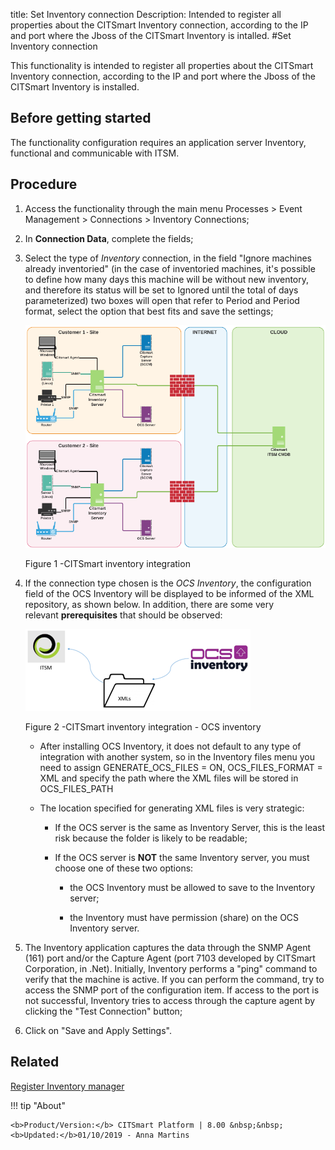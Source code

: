 title: Set Inventory connection
Description: Intended to register all properties about the CITSmart Inventory connection, according to the IP and port where the Jboss of the CITSmart Inventory is intalled.
#Set Inventory connection

This functionality is intended to register all properties about the CITSmart
Inventory connection, according to the IP and port where the Jboss of the
CITSmart Inventory is installed.

Before getting started
--------------------------

The functionality configuration requires an application server Inventory,
functional and communicable with ITSM.

Procedure
-------------

1.  Access the functionality through the main menu Processes \> Event Management
    \> Connections \> Inventory Connections;

2.  In **Connection Data**, complete the fields;

3.  Select the type of *Inventory* connection, in the field "Ignore machines
    already inventoried" (in the case of inventoried machines, it's possible to
    define how many days this machine will be without new inventory, and
    therefore its status will be set to Ignored until the total of days
    parameterized) two boxes will open that refer to Period and Period format,
    select the option that best fits and save the settings;

      ![inventory integration](images/inventory-connection-one.png)

       Figure 1 -CITSmart inventory integration

4.  If the connection type chosen is the *OCS Inventory*, the configuration
    field of the OCS Inventory will be displayed to be informed of the XML
    repository, as shown below. In addition, there are some very
    relevant **prerequisites** that should be observed:

       ![inventory integration](images/inventory-connection-two.png)
   

       Figure 2 -CITSmart inventory integration - OCS inventory

       + After installing OCS Inventory, it does not default to any type of
         integration with another system, so in the Inventory files menu you need to
         assign GENERATE_OCS_FILES = ON, OCS_FILES_FORMAT = XML and specify the path
         where the XML files will be stored in OCS_FILES_PATH

       + The location specified for generating XML files is very strategic:

          + If the OCS server is the same as Inventory Server, this is the least
            risk because the folder is likely to be readable;

          + If the OCS server is **NOT** the same Inventory server, you must choose
            one of these two options:

               + the OCS Inventory must be allowed to save to the Inventory server;

               + the Inventory must have permission (share) on the OCS Inventory
                 server.

5.  The Inventory application captures the data through the SNMP Agent (161)
    port and/or the Capture Agent (port 7103 developed by CITSmart Corporation,
    in .Net). Initially, Inventory performs a "ping" command to verify that the
    machine is active. If you can perform the command, try to access the SNMP
    port of the configuration item. If access to the port is not successful,
    Inventory tries to access through the capture agent by clicking the "Test
    Connection" button;

6.  Click on "Save and Apply Settings".

Related
-------

[Register Inventory manager](/en-us/citsmart-esp-8/processes/event/configuration/register-inventory-manager.html)



!!! tip "About"

    <b>Product/Version:</b> CITSmart Platform | 8.00 &nbsp;&nbsp;
    <b>Updated:</b>01/10/2019 - Anna Martins
